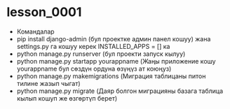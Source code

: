# lesson_0001
* Командалар
* pip install django-admin  (бул проектке админ панел кошуу) жана settings.py га кошуу керек INSTALLED_APPS = [] ка 
* python manage.py runserver   (бул проекти запуск кылуу)
* python manage.py startapp yourappname   (Жаңы приложение кошу yourappname бул сөздүн ордуна өзүңүз ат коюңуз)
* python manage.py makemigrations    (Миграция таблицаны питон тилине жазып чыгат)
* python manage.py migrate        (Даяр болгон миграцияны базага таблица кылып кошуп же өзгөртүп берет)
